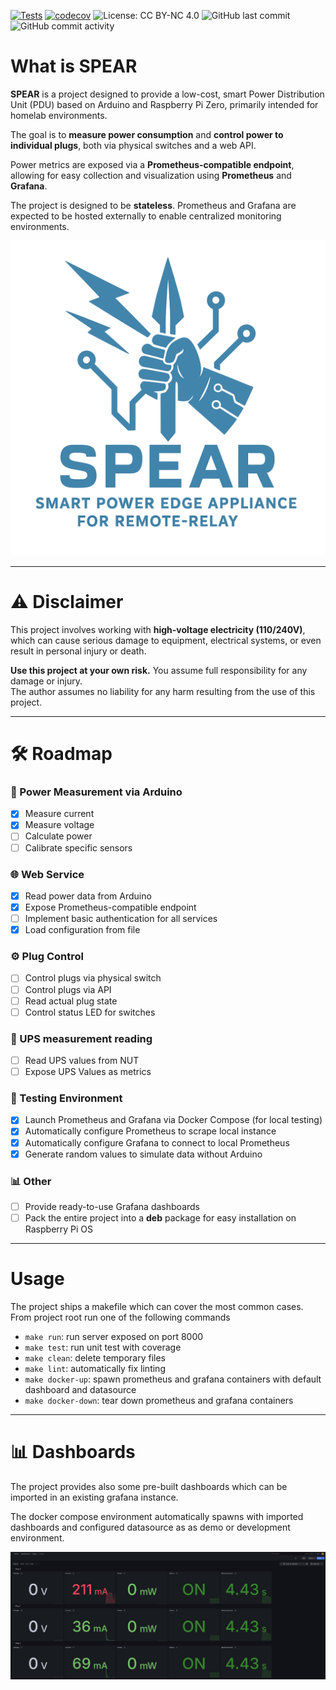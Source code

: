 [![Tests](https://github.com/alessandrovalentini/spear/actions/workflows/tests.yml/badge.svg)](https://github.com/alessandrovalentini/spear/actions/workflows/tests.yml)
[![codecov](https://codecov.io/gh/alessandrovalentini/spear/branch/main/graph/badge.svg)](https://codecov.io/gh/alessandrovalentini/spear)
![License: CC BY-NC 4.0](https://img.shields.io/badge/License-CC%20BY--NC%204.0-lightgrey.svg)
![GitHub last commit](https://img.shields.io/github/last-commit/alessandrovalentini/spear)
![GitHub commit activity](https://img.shields.io/github/commit-activity/m/alessandrovalentini/spear)

# What is SPEAR

**SPEAR** is a project designed to provide a low-cost, smart Power Distribution Unit (PDU) based on Arduino and
Raspberry Pi Zero, primarily intended for homelab environments.

The goal is to **measure power consumption** and **control power to individual plugs**, both via physical switches and a
web API.

Power metrics are exposed via a **Prometheus-compatible endpoint**, allowing for easy collection and visualization using
**Prometheus** and **Grafana**.

The project is designed to be **stateless**. Prometheus and Grafana are expected to be hosted externally to enable
centralized monitoring environments.

![logo](doc/imgs/logo.png)

---

# ⚠️ Disclaimer

This project involves working with **high-voltage electricity (110/240V)**, which can cause serious damage to equipment,
electrical systems, or even result in personal injury or death.

**Use this project at your own risk.** You assume full responsibility for any damage or injury.  
The author assumes no liability for any harm resulting from the use of this project.

---

# 🛠 Roadmap

### 🔌 Power Measurement via Arduino

- [x] Measure current
- [x] Measure voltage
- [ ] Calculate power
- [ ] Calibrate specific sensors

### 🌐 Web Service

- [x] Read power data from Arduino
- [x] Expose Prometheus-compatible endpoint
- [ ] Implement basic authentication for all services
- [x] Load configuration from file

### ⚙️ Plug Control

- [ ] Control plugs via physical switch
- [ ] Control plugs via API
- [ ] Read actual plug state
- [ ] Control status LED for switches

### 🔌 UPS measurement reading
- [ ] Read UPS values from NUT
- [ ] Expose UPS Values as metrics

### 🧪 Testing Environment

- [x] Launch Prometheus and Grafana via Docker Compose (for local testing)
- [x] Automatically configure Prometheus to scrape local instance
- [x] Automatically configure Grafana to connect to local Prometheus
- [x] Generate random values to simulate data without Arduino

### 📊 Other

- [ ] Provide ready-to-use Grafana dashboards
- [ ] Pack the entire project into a **deb** package for easy installation on Raspberry Pi OS

---

# Usage

The project ships a makefile which can cover the most common cases. From project root run one of the following commands

- `make run`: run server exposed on port 8000
- `make test`: run unit test with coverage
- `make clean`: delete temporary files
- `make lint`: automatically fix linting
- `make docker-up`: spawn prometheus and grafana containers with default dashboard and datasource
- `make docker-down`: tear down prometheus and grafana containers

---

# 📊 Dashboards

The project provides also some pre-built dashboards which can be imported in an existing grafana instance.

The docker compose environment automatically spawns with imported dashboards and configured datasource as as demo or
development environment.

![plug dashboard](doc/imgs/plug_dashboard.png)